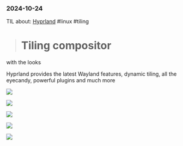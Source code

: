 ### 2024-10-24

TIL about: [Hyprland](https://hyprland.org/) #linux #tiling 

> # Tiling compositor  
with the looks

Hyprland provides the latest Wayland features, dynamic tiling, all the eyecandy, powerful plugins and much more


![](https://hyprland.org/imgs/waylnad.webp)



![](https://hyprland.org/imgs/chan/tongueout.svg)

![](https://hyprland.org/imgs/chan/surprise.svg)

![](https://hyprland.org/imgs/waylnad.webp)

![](https://hyprland.org/imgs/chan/joy.svg)

